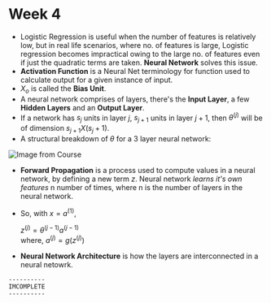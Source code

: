 # Week 4

- Logistic Regression is useful when the number of features is relatively low, but in real  life scenarios, where no. of features is large, Logistic regression becomes impractical owing to the large no. of features even if just the quadratic terms are taken. **Neural Network** solves this issue.
- **Activation Function** is a Neural Net terminology for function used to calculate output for a given instance of input.
- $X_o$ is called the **Bias Unit**.
- A neural network comprises of layers, there's the **Input Layer**, a few **Hidden Layers** and an **Output Layer**.
- If a network has $s_j$ units in layer $j$, $s_{j+1}$ units in layer $j+1$, then $\theta^{(j)}$ will be of dimension $s_{j+1} X (s_j+1)$.
- A structural breakdown of $\theta$ for a 3 layer neural network:  

![Image from Course](https://d3c33hcgiwev3.cloudfront.net/imageAssetProxy.v1/0rgjYLDeEeajLxLfjQiSjg_0c07c56839f8d6e8d7b0d09acedc88fd_Screenshot-2016-11-22-10.08.51.png?expiry=1537315200000&hmac=6z3E-CmCHRvVCIppE1J6PlPs6Wrywa933_fmxQHaaHA "Week 4, Andrew Ng : Machine Learning")  

- **Forward Propagation** is a process used to compute values in a neural network, by defining a new term $z$. Neural network *learns it's own features* n number of times, where n is the number of layers in the neural network.
- So, with $x = a^{(1)}$,  

    $z^{(j)}=\theta^{(j-1)}a^{(j-1)}$  
    where, $a^{(j)}=g(z^{(j)})$

- **Neural Network Architecture** is how the layers are interconnected in a neural netowrk.

```
----------
IMCOMPLETE
----------
```
